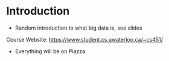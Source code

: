 # Introduction

- Random introduction to what big data is, see slides

Course Website: https://www.student.cs.uwaterloo.ca/~cs451/

- Everything will be on Piazza